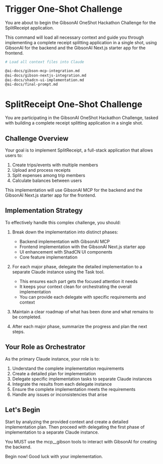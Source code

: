 # Trigger One-Shot Challenge

You are about to begin the GibsonAI OneShot Hackathon Challenge for the SplitReceipt application.

This command will load all necessary context and guide you through implementing a complete receipt splitting application
in a single shot, using GibsonAI for the backend and the GibsonAI Next.js starter app for the frontend.

```bash
# Load all context files into Claude

@ai-docs/gibson-mcp-integration.md
@ai-docs/gibson-nextjs-integration.md
@ai-docs/shadcn-ui-implementation.md
@ai-docs/final-prompt.md
```

# SplitReceipt One-Shot Challenge

You are participating in the GibsonAI OneShot Hackathon Challenge, tasked with building a complete receipt splitting application in a single shot.

## Challenge Overview

Your goal is to implement SplitReceipt, a full-stack application that allows users to:
1. Create trips/events with multiple members
2. Upload and process receipts
3. Split expenses among trip members
4. Calculate balances between users

This implementation will use GibsonAI MCP for the backend and the GibsonAI Next.js starter app for the frontend.

## Implementation Strategy

To effectively handle this complex challenge, you should:

1. Break down the implementation into distinct phases:
   - Backend implementation with GibsonAI MCP
   - Frontend implementation with the GibsonAI Next.js starter app
   - UI enhancement with ShadCN UI components
   - Core feature implementation

2. For each major phase, delegate the detailed implementation to a separate Claude instance using the Task tool.
   - This ensures each part gets the focused attention it needs
   - It keeps your context clean for orchestrating the overall implementation
   - You can provide each delegate with specific requirements and context

3. Maintain a clear roadmap of what has been done and what remains to be completed.

4. After each major phase, summarize the progress and plan the next steps.

## Your Role as Orchestrator

As the primary Claude instance, your role is to:

1. Understand the complete implementation requirements
2. Create a detailed plan for implementation
3. Delegate specific implementation tasks to separate Claude instances
4. Integrate the results from each delegate instance
5. Ensure the complete implementation meets the requirements
6. Handle any issues or inconsistencies that arise

## Let's Begin

Start by analyzing the provided context and create a detailed implementation plan. Then proceed with delegating the first phase of implementation to a separate Claude instance.

You MUST use the mcp__gibson tools to interact with GibsonAI for creating the backend.

Begin now! Good luck with your implementation.